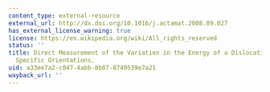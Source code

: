 ```yaml
---
content_type: external-resource
external_url: http://dx.doi.org/10.1016/j.actamat.2008.09.027
has_external_license_warning: true
license: https://en.wikipedia.org/wiki/All_rights_reserved
status: ''
title: Direct Measurement of the Variation in the Energy of a Dislocation Locked in
  Specific Orientations.
uid: a33ee7a2-c047-4abb-8b07-8749539e7a21
wayback_url: ''
---
```

